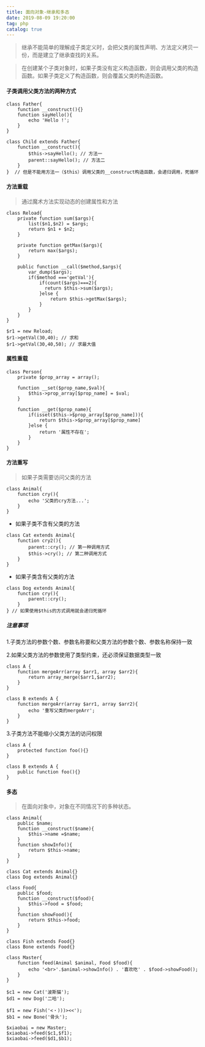 ```yaml
---
title: 面向对象-继承和多态
date: 2019-08-09 19:20:00
tag: php
catalog: true
---
```


> 继承不能简单的理解成子类定义时，会把父类的属性声明、方法定义拷贝一份，而是建立了继承查找的关系。

> 在创建某个子类对象时，如果子类没有定义构造函数，则会调用父类的构造函数。如果子类定义了构造函数，则会覆盖父类的构造函数。

#### 子类调用父类方法的两种方式

```
class Father{
    function __construct(){}
    function sayHello(){
        echo 'Hello !';
    }
}
```

```
class Child extends Father{
    function __construct(){
        $this->sayHello(); // 方法一
        parent::sayHello(); // 方法二
    }
}  // 但是不能用方法一（$this）调用父类的__construct构造函数，会递归调用，死循环
```

####  方法重载

> 通过魔术方法实现动态的创建属性和方法

```
class Reload{
	private function sum($args){
		list($n1,$n2) = $args;
		return $n1 + $n2;
	}
	
	private function getMax($args){
        return max($args);
	}

    public function __call($method,$args){
        var_dump($args);
        if($method ==='getVal'){
    		if(count($args)===2){
              return $this->sum($args);   
    		}else {
                return $this->getMax($args);
    		}     
        }
    }
}

$r1 = new Reload;
$r1->getVal(30,40); // 求和
$r1->getVal(30,40,50); // 求最大值
```

#### 属性重载

```
class Person{
    private $prop_array = array();
    
    function __set($prop_name,$val){
        $this->prop_array[$prop_name] = $val;
    }
    
    function __get($prop_name){
        if(isset($this->$prop_array[$prop_name])){
            return $this->$prop_array[$prop_name]
        }else {
            return '属性不存在';
        }
    }
}
```

#### 方法重写

> 如果子类需要访问父类的方法

```
class Animal{
    function cry(){
        echo '父类的cry方法...';
    }
}
```

- 如果子类不含有父类的方法

```
class Cat extends Animal{
    function cry2(){
        parent::cry(); // 第一种调用方式
        $this->cry(); // 第二种调用方式
    }
}
```

- 如果子类含有父类的方法

```
class Dog extends Animal{
    function cry(){
        parent::cry();
    }
} // 如果使用$this的方式调用就会递归死循环
```

##### 注意事项

1.子类方法的参数个数、参数名称要和父类方法的参数个数、参数名称保持一致

2.如果父类方法的参数使用了类型约束，还必须保证数据类型一致

```
class A {
    function mergeArr(array $arr1, array $arr2){
        return array_merge($arr1,$arr2);
    }
}
```

```
class B extends A {
    function mergeArr(array $arr1, array $arr2){
        echo '重写父类的mergeArr';
    }
}
```

3.子类方法不能缩小父类方法的访问权限

````
class A {
    protected function foo(){}
}
````

````
class B extends A {
    public function foo(){}
}
````

#### 多态

> 在面向对象中，对象在不同情况下的多种状态。

```
class Animal{
    public $name;
    function __construct($name){
        $this->name =$name;
    }
    function showInfo(){
        return $this->name;
    }
}

class Cat extends Animal{}
class Dog extends Animal{}
```

```
class Food{
    public $food;
    function __construct($food){
        $this->food = $food;
    }
    function showFood(){
        return $this->food;
    }
}

class Fish extends Food{}
class Bone extends Food{}
```

```
class Master{
    function feed(Animal $animal, Food $food){
        echo '<br>'.$animal->showInfo() . '喜欢吃' . $food->showFood();
    }
}
```

```
$c1 = new Cat('波斯猫');
$d1 = new Dog('二哈');

$f1 = new Fish('<・)))><<');
$b1 = new Bone('骨头');

$xiaobai = new Master;
$xiaobai->feed($c1,$f1);
$xiaobai->feed($d1,$b1);
```

